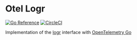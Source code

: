# Otel Logr
[![Go Reference](https://pkg.go.dev/badge/github.com/dmathieu/otel-logr.svg)](https://pkg.go.dev/github.com/dmathieu/otel-logr)
[![CircleCI](https://circleci.com/gh/dmathieu/otel-logr.svg?style=svg)](https://app.circleci.com/pipelines/github/dmathieu/otel-logr)

Implementation of the [logr](https://github.com/go-logr/logr) interface with [OpenTelemetry Go](https://github.com/open-telemetry/opentelemetry-go)
